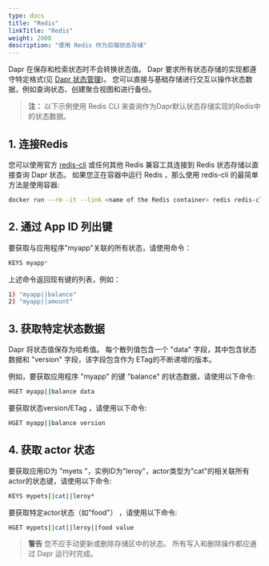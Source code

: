 ```yaml
---
type: docs
title: "Redis"
linkTitle: "Redis"
weight: 2000
description: "使用 Redis 作为后端状态存储"
---
```


Dapr 在保存和检索状态时不会转换状态值。 Dapr 要求所有状态存储的实现都遵守特定格式(见 [Dapr 状态管理]({{X16X}}))。 您可以直接与基础存储进行交互以操作状态数据，例如查询状态、创建聚合视图和进行备份。
> **注：** 以下示例使用 Redis CLI 来查询作为Dapr默认状态存储实现的Redis中的状态数据。

## 1. 连接Redis

您可以使用官方 [redis-cli](https://redis.io/topics/rediscli) 或任何其他 Redis 兼容工具连接到 Redis 状态存储以直接查询 Dapr 状态。 如果您正在容器中运行 Redis ，那么使用 redis-cli 的最简单方法是使用容器:

```bash
docker run --rm -it --link <name of the Redis container> redis redis-cli -h <name of the Redis container>
```

## 2. 通过 App ID 列出键

要获取与应用程序"myapp"关联的所有状态，请使用命令：

```bash
KEYS myapp*
```

上述命令返回现有键的列表，例如：

```bash
1) "myapp||balance"
2) "myapp||amount"
```

## 3. 获取特定状态数据

Dapr 将状态值保存为哈希值。 每个散列值包含一个 "data" 字段，其中包含状态数据和 "version" 字段，该字段包含作为 ETag的不断递增的版本。

例如，要获取应用程序 "myapp" 的键 "balance" 的状态数据，请使用以下命令:

```bash
HGET myapp||balance data
```

要获取状态version/ETag ，请使用以下命令:

```bash
HGET myapp||balance version
```

## 4. 获取 actor 状态

要获取应用ID为 "myets "，实例ID为"leroy"，actor类型为"cat"的相关联所有actor的状态键，请使用以下命令:

```bash
KEYS mypets||cat||leroy*
```

要获取特定actor状态（如"food"） ，请使用以下命令:

```bash
HGET mypets||cat||leroy||food value
```

> **警告** 您不应手动更新或删除存储区中的状态。 所有写入和删除操作都应通过 Dapr 运行时完成。
